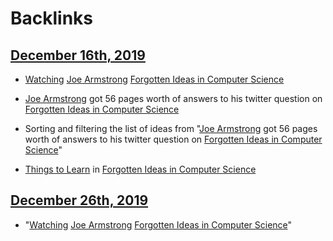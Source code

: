 
# Backlinks
## [December 16th, 2019](<December 16th, 2019.md>)
- [Watching](<Watching.md>) [Joe Armstrong](<Joe Armstrong.md>) [Forgotten Ideas in Computer Science](<Forgotten Ideas in Computer Science.md>)

- [Joe Armstrong](<Joe Armstrong.md>) got 56 pages worth of answers to his twitter question on [Forgotten Ideas in Computer Science](<Forgotten Ideas in Computer Science.md>)

- Sorting and filtering the list of ideas from "[Joe Armstrong](<Joe Armstrong.md>) got 56 pages worth of answers to his twitter question on [Forgotten Ideas in Computer Science](<Forgotten Ideas in Computer Science.md>)"

- [Things to Learn](<Things to Learn.md>) in [Forgotten Ideas in Computer Science](<Forgotten Ideas in Computer Science.md>)

## [December 26th, 2019](<December 26th, 2019.md>)
- "[Watching](<Watching.md>) [Joe Armstrong](<Joe Armstrong.md>) [Forgotten Ideas in Computer Science](<Forgotten Ideas in Computer Science.md>)"

